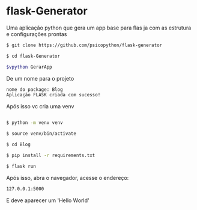 # flask-Generator
Uma aplicação python que gera um app base para flas ja com as estrutura e configurações prontas

```sh
$ git clone https://github.com/psicopython/flask-generator

$ cd flask-Generator

$vpython GerarApp

```

De um nome para o projeto

```sh
nome do package: Blog
Aplicação FLASK criada com sucesso!
```
Após isso vc cria uma venv
```sh

$ python -m venv venv

$ source venv/bin/activate

$ cd Blog

$ pip install -r requirements.txt

$ flask run

```
Após isso, abra o navegador, acesse o endereço:
```sh
127.0.0.1:5000
```
E deve aparecer um 'Hello World'
